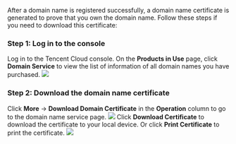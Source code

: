After a domain name is registered successfully, a domain name certificate is generated to prove that you own the domain name. Follow these steps if you need to download this certificate:

### Step 1: Log in to the console
Log in to the Tencent Cloud console. On the **Products in Use** page, click **Domain Service** to view the list of information of all domain names you have purchased.
![](https://main.qcloudimg.com/raw/874acea6398562bd7c5cab9d847c2192.png)
### Step 2: Download the domain name certificate
Click **More** -> **Download Domain Certificate** in the **Operation** column to go to the domain name service page.
![](//mc.qcloudimg.com/static/img/21c288b28bd1b887bb3f587772f3e982/image.png)
Click **Download Certificate** to download the certificate to your local device. Or click **Print Certificate** to print the certificate.
![](//mc.qcloudimg.com/static/img/3ce512892c05d4b62730b521b99d7c3f/image.png)

